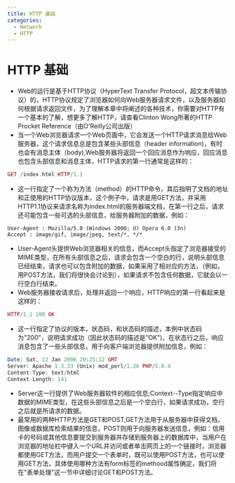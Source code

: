 ```yaml
---
title: HTTP 基础
categories:
  - Network
  - HTTP
---
```

# HTTP 基础

- Web的运行是基于HTTP协议（HyperText Transfer Protocol，超文本传输协议）的，HTTP协议规定了浏览器如何向Web服务器请求文件，以及服务器如何根据请求返回文件，为了理解本章中将阐述的各种技术，你需要对HTTP有一个基本的了解，想更多了解HTTP，请查看Clinton Wong所著的HTTP Procket Reference（由O'Reilly公司出版）
- 当一个Web浏览器请求一个Web页面中，它会发送一个HTTP请求消息给Web服务器，这个请求信息总是包含某些头部信息（header information)，有时也会有消息主体（body),Web服务器将返回一个回应消息作为响应，回应消息也包含头部信息和消息主体，HTTP请求的第一行通常是这样的：

```php
GET /index.html HTTP/1.1
```

- 这一行指定了一个称为方法（method）的HTTP命令，其后指明了文档的地址和正使用的HTTP协议版本，这个例子中，请求是用GET方法，并采用HTTP1.1协议来请求名称为index.html的服务器端文档，在第一行之后，请求还可能包含一些可选的头部信息，给服务器附加的数据，例如：

```
User-Agent : Mozilla/5.0 (Windows 2000; U) Opera 6.0 (3n)
Accept : image/gif, image/jpeg, text/*, */*
```

- User-Agent头提供Web浏览器相关的信息，而Accept头指定了浏览器接受的MIME类型，在所有头部信息之后，请求会包含一个空白的行，说明头部信息已经结束，请求也可以包含附加的数据，如果采用了相对应的方法，（例如，用POST方法，我们将很快会讨论到），如果请求不包含任何数据，它就会以一行空白行结束。
- Web服务器接收请求后，处理并返回一个响应，HTTP响应的第一行看起来是这样的：

```php
HTTP/1.1 200 OK
```

- 这一行指定了协议的版本，状态码，和状态码的描述，本例中状态码为"200"，说明请求成功（因此状态码的描述是"OK")，在状态行之后，响应消息包含了一些头部信息，用于向客户端浏览器提供附加信息，例如：

```php
Date: Sat, 22 Jan 2006 20:25:12 GMT
Server: Apache 1.3.33 (Unix) mod_perl/1.26 PHP/5.0.4
Content-Type: text/html
Context-Length: 141
```

- Server这一行提供了Web服务器软件的相应信息;Context--Type指定响应中数据的MIME类型，在这些头部信息之后是一个空白行，如果请求成功，空行之后就是所请求的数据。
- 最常用的两种HTTP方法是GET和POST,GET方法用于从服务器中获得文档，图像或数据库检索结果的信息，POST则用于向服务器发送信息，例如：信用卡的号码或其他信息要提交到服务器并存储到服务器上的数据库中，当用户在浏览器的地址栏中键入一个URL并访问或者单击网页上的一个链接时，浏览器都使用GET方法，而用户提交一个表单时，既可以使用POST方法，也可以使用GET方法，具体使用哪种方法有form标签的methood属性确定，我们将在"表单处理"这一节中详细讨论GET和POST方法。